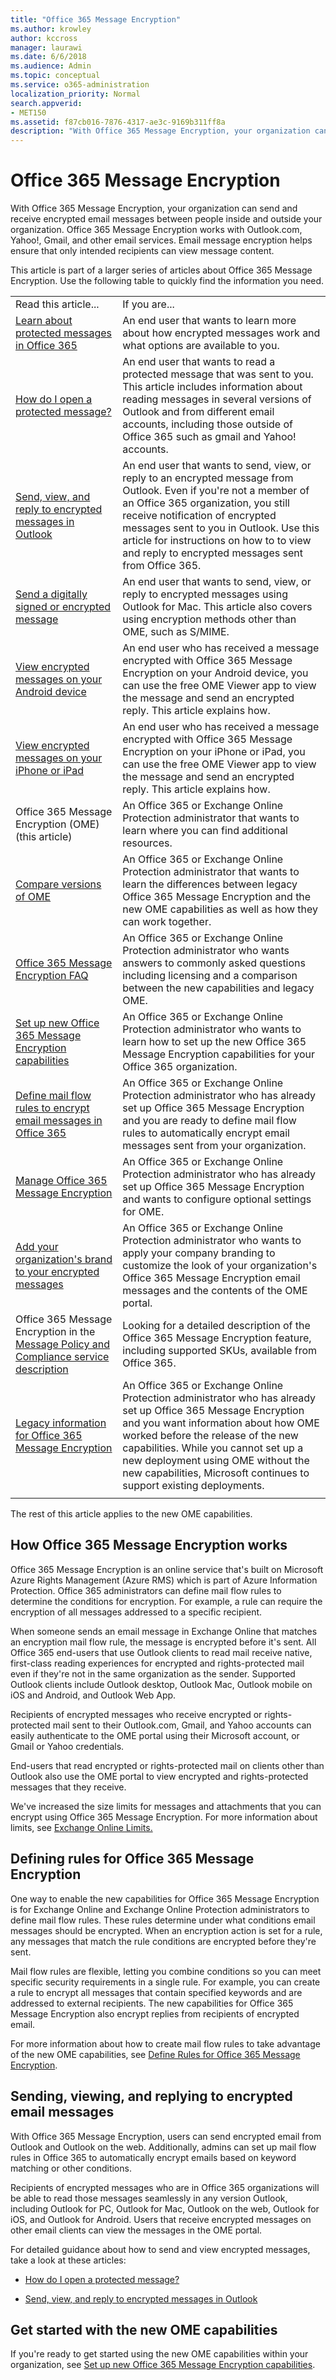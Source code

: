 ```yaml
---
title: "Office 365 Message Encryption"
ms.author: krowley
author: kccross
manager: laurawi
ms.date: 6/6/2018
ms.audience: Admin
ms.topic: conceptual
ms.service: o365-administration
localization_priority: Normal
search.appverid:
- MET150
ms.assetid: f87cb016-7876-4317-ae3c-9169b311ff8a
description: "With Office 365 Message Encryption, your organization can send and receive encrypted email messages between people inside and outside your organization. Email message encryption helps ensure that only intended recipients can view message content."
---
```


# Office 365 Message Encryption

With Office 365 Message Encryption, your organization can send and receive encrypted email messages between people inside and outside your organization. Office 365 Message Encryption works with Outlook.com, Yahoo!, Gmail, and other email services. Email message encryption helps ensure that only intended recipients can view message content.
  
This article is part of a larger series of articles about Office 365 Message Encryption. Use the following table to quickly find the information you need.
  
|||
|:-----|:-----|
|Read this article...  <br/> |If you are...  <br/> |
|[Learn about protected messages in Office 365](https://support.office.com/article/2baf3ac7-12db-40a4-8af7-1852204b4b67.aspx) <br/> |An end user that wants to learn more about how encrypted messages work and what options are available to you.  <br/> |
|[How do I open a protected message?](https://support.office.com/article/1157a286-8ecc-4b1e-ac43-2a608fbf3098.aspx) <br/> |An end user that wants to read a protected message that was sent to you. This article includes information about reading messages in several versions of Outlook and from different email accounts, including those outside of Office 365 such as gmail and Yahoo! accounts.  <br/> |
|[Send, view, and reply to encrypted messages in Outlook](https://support.office.com/article/eaa43495-9bbb-4fca-922a-df90dee51980.aspx) <br/> |An end user that wants to send, view, or reply to an encrypted message from Outlook. Even if you're not a member of an Office 365 organization, you still receive notification of encrypted messages sent to you in Outlook. Use this article for instructions on how to to view and reply to encrypted messages sent from Office 365.  <br/> |
|[Send a digitally signed or encrypted message](https://support.office.com/article/a18ecf7f-a7ac-4edd-b02e-687b05eff547) <br/> |An end user that wants to send, view, or reply to encrypted messages using Outlook for Mac. This article also covers using encryption methods other than OME, such as S/MIME.  <br/> |
|[View encrypted messages on your Android device](https://support.office.com/article/83d60f17-2305-407a-a762-7d518401fdeb) <br/> |An end user who has received a message encrypted with Office 365 Message Encryption on your Android device, you can use the free OME Viewer app to view the message and send an encrypted reply. This article explains how.  <br/> |
|[View encrypted messages on your iPhone or iPad](https://support.office.com/article/4d631321-0d26-4bcc-a483-d294dd0b1caf) <br/> |An end user who has received a message encrypted with Office 365 Message Encryption on your iPhone or iPad, you can use the free OME Viewer app to view the message and send an encrypted reply. This article explains how.  <br/> |
|Office 365 Message Encryption (OME) (this article)  <br/> |An Office 365 or Exchange Online Protection administrator that wants to learn where you can find additional resources.  <br/> |
|[Compare versions of OME](ome-version-comparison.md)  <br/> |An Office 365 or Exchange Online Protection administrator that wants to learn the differences between legacy Office 365 Message Encryption and the new OME capabilities as well as how they can work together.  <br/> |
|[Office 365 Message Encryption FAQ](ome-faq.md) <br/> |An Office 365 or Exchange Online Protection administrator who wants answers to commonly asked questions including licensing and a comparison between the new capabilities and legacy OME.  <br/> |
|[Set up new Office 365 Message Encryption capabilities](set-up-new-message-encryption-capabilities.md) <br/> |An Office 365 or Exchange Online Protection administrator who wants to learn how to set up the new Office 365 Message Encryption capabilities for your Office 365 organization.  <br/> |
|[Define mail flow rules to encrypt email messages in Office 365](define-mail-flow-rules-to-encrypt-email.md) <br/> |An Office 365 or Exchange Online Protection administrator who has already set up Office 365 Message Encryption and you are ready to define mail flow rules to automatically encrypt email messages sent from your organization.  <br/> |
|[Manage Office 365 Message Encryption](manage-office-365-message-encryption.md) <br/> |An Office 365 or Exchange Online Protection administrator who has already set up Office 365 Message Encryption and wants to configure optional settings for OME.  <br/> |
|[Add your organization's brand to your encrypted messages](add-your-organization-brand-to-encrypted-messages.md) <br/> |An Office 365 or Exchange Online Protection administrator who wants to apply your company branding to customize the look of your organization's Office 365 Message Encryption email messages and the contents of the OME portal.  <br/> |
|Office 365 Message Encryption in the [Message Policy and Compliance service description](https://technet.microsoft.com/en-us/library/5c43c8eb-f8f7-4b5a-a743-b1dab7dc2fc8#bkmk_O365_MessageEncryption) <br/> |Looking for a detailed description of the Office 365 Message Encryption feature, including supported SKUs, available from Office 365.  <br/> |
|[Legacy information for Office 365 Message Encryption](legacy-information-for-message-encryption.md) <br/> |An Office 365 or Exchange Online Protection administrator who has already set up Office 365 Message Encryption and you want information about how OME worked before the release of the new capabilities. While you cannot set up a new deployment using OME without the new capabilities, Microsoft continues to support existing deployments.  <br/> |
||

The rest of this article applies to the new OME capabilities.
  
## How Office 365 Message Encryption works

Office 365 Message Encryption is an online service that's built on Microsoft Azure Rights Management (Azure RMS) which is part of Azure Information Protection. Office 365 administrators can define mail flow rules to determine the conditions for encryption. For example, a rule can require the encryption of all messages addressed to a specific recipient.
  
When someone sends an email message in Exchange Online that matches an encryption mail flow rule, the message is encrypted before it's sent. All Office 365 end-users that use Outlook clients to read mail receive native, first-class reading experiences for encrypted and rights-protected mail even if they're not in the same organization as the sender. Supported Outlook clients include Outlook desktop, Outlook Mac, Outlook mobile on iOS and Android, and Outlook Web App.
  
Recipients of encrypted messages who receive encrypted or rights-protected mail sent to their Outlook.com, Gmail, and Yahoo accounts can easily authenticate to the OME portal using their Microsoft account, or Gmail or Yahoo credentials.
  
End-users that read encrypted or rights-protected mail on clients other than Outlook also use the OME portal to view encrypted and rights-protected messages that they receive.
  
We've increased the size limits for messages and attachments that you can encrypt using Office 365 Message Encryption. For more information about limits, see [Exchange Online Limits.](https://technet.microsoft.com/en-us/library/exchange-online-limits.aspx)
  
## Defining rules for Office 365 Message Encryption

One way to enable the new capabilities for Office 365 Message Encryption is for Exchange Online and Exchange Online Protection administrators to define mail flow rules. These rules determine under what conditions email messages should be encrypted. When an encryption action is set for a rule, any messages that match the rule conditions are encrypted before they're sent.
  
Mail flow rules are flexible, letting you combine conditions so you can meet specific security requirements in a single rule. For example, you can create a rule to encrypt all messages that contain specified keywords and are addressed to external recipients. The new capabilities for Office 365 Message Encryption also encrypt replies from recipients of encrypted email.
  
For more information about how to create mail flow rules to take advantage of the new OME capabilities, see [Define Rules for Office 365 Message Encryption](define-mail-flow-rules-to-encrypt-email.md).
  
## Sending, viewing, and replying to encrypted email messages

With Office 365 Message Encryption, users can send encrypted email from Outlook and Outlook on the web. Additionally, admins can set up mail flow rules in Office 365 to automatically encrypt emails based on keyword matching or other conditions.
  
Recipients of encrypted messages who are in Office 365 organizations will be able to read those messages seamlessly in any version Outlook, including Outlook for PC, Outlook for Mac, Outlook on the web, Outlook for iOS, and Outlook for Android. Users that receive encrypted messages on other email clients can view the messages in the OME portal.
  
For detailed guidance about how to send and view encrypted messages, take a look at these articles:
  
- [How do I open a protected message?](https://support.office.com/article/1157a286-8ecc-4b1e-ac43-2a608fbf3098.aspx)

- [Send, view, and reply to encrypted messages in Outlook](https://support.office.com/article/eaa43495-9bbb-4fca-922a-df90dee51980.aspx)

## Get started with the new OME capabilities

If you're ready to get started using the new OME capabilities within your organization, see [Set up new Office 365 Message Encryption capabilities](set-up-new-message-encryption-capabilities.md).
